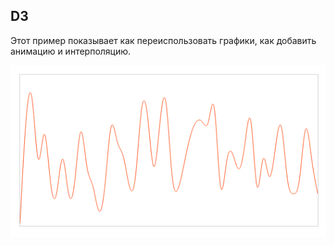 ## D3

Этот пример показывает как переиспользовать графики, как добавить анимацию и интерполяцию.

![chart](chart.png)